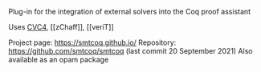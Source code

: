 Plug-in for the integration of external solvers into the Coq proof assistant

Uses [CVC4](CVC4.md), [[zChaff]], [[veriT]]

Project page: https://smtcoq.github.io/
Repository: https://github.com/smtcoq/smtcoq (last commit 20 September 2021)
Also available as an opam package